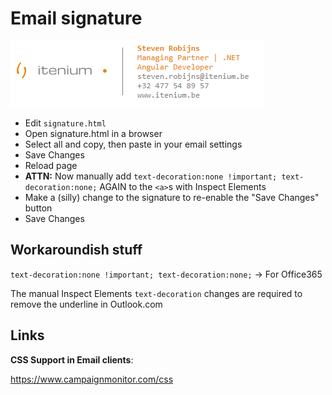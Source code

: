 Email signature
===============

![Signature example](example_signature.PNG)

- Edit `signature.html`
- Open signature.html in a browser
- Select all and copy, then paste in your email settings
- Save Changes
- Reload page
- **ATTN:** Now manually add `text-decoration:none !important; text-decoration:none;` AGAIN to the `<a>`s with Inspect Elements
- Make a (silly) change to the signature to re-enable the "Save Changes" button
- Save Changes


Workaroundish stuff
-------------------

`text-decoration:none !important; text-decoration:none;`
-> For Office365

The manual Inspect Elements `text-decoration` changes are required to remove the underline in Outlook.com


Links
-----

**CSS Support in Email clients**:

https://www.campaignmonitor.com/css
